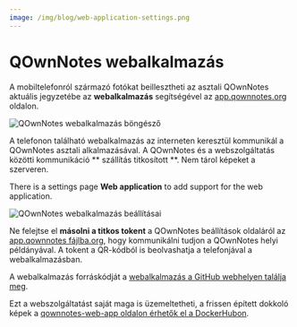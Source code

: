 ```yaml
---
image: /img/blog/web-application-settings.png
---
```


# QOwnNotes webalkalmazás

A mobiltelefonról származó fotókat beillesztheti az asztali QOwnNotes aktuális jegyzetébe az **webalkalmazás** segítségével az [app.qownnotes.org](https://app.qownnotes.org/) oldalon.

![QOwnNotes webalkalmazás böngésző](/img/blog/web-application-browser.png "Küldjön fényképeket mobiltelefonjáról az asztali QOwnNotes-ra")

A telefonon található webalkalmazás az interneten keresztül kommunikál a QOwnNotes asztali alkalmazásával. A QOwnNotes és a webszolgáltatás közötti kommunikáció ** szállítás titkosított **. Nem tárol képeket a szerveren.

There is a settings page **Web application** to add support for the web application.

![QOwnNotes webalkalmazás beállításai](/img/blog/web-application-settings.png "A kommunikáció beállítása a webalkalmazáshoz")

Ne felejtse el **másolni a titkos tokent** a QOwnNotes beállítások oldaláról az [app.qownnotes fájlba.org](https://app.qownnotes.org/), hogy kommunikálni tudjon a QOwnNotes helyi példányával. A tokent a QR-kódból is beolvashatja a telefonjával a webalkalmazásban.

A webalkalmazás forráskódját a [webalkalmazás a GitHub webhelyen találja meg](https://github.com/qownnotes/web-app).

Ezt a webszolgáltatást saját maga is üzemeltetheti, a frissen épített dokkoló képek a [ qownnotes-web-app oldalon érhetők el a DockerHubon](https://hub.docker.com/repository/docker/pbeke/qownnotes-web-app).
